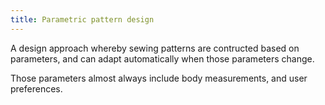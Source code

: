 ```yaml
---
title: Parametric pattern design
---
```


A design approach whereby sewing patterns are contructed based on parameters,
and can adapt automatically when those parameters change.

Those parameters almost always include body measurements, and user preferences.
